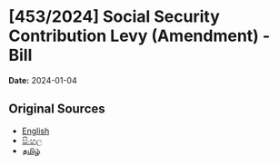 # [453/2024] Social Security Contribution Levy (Amendment) - Bill

**Date:** 2024-01-04

## Original Sources

- [English](https://documents.gov.lk/view/bills/2024/1/453-2024_E.pdf)
- [සිංහල](https://documents.gov.lk/view/bills/2024/1/453-2024_S.pdf)
- [தமிழ்](https://documents.gov.lk/view/bills/2024/1/453-2024_T.pdf)
